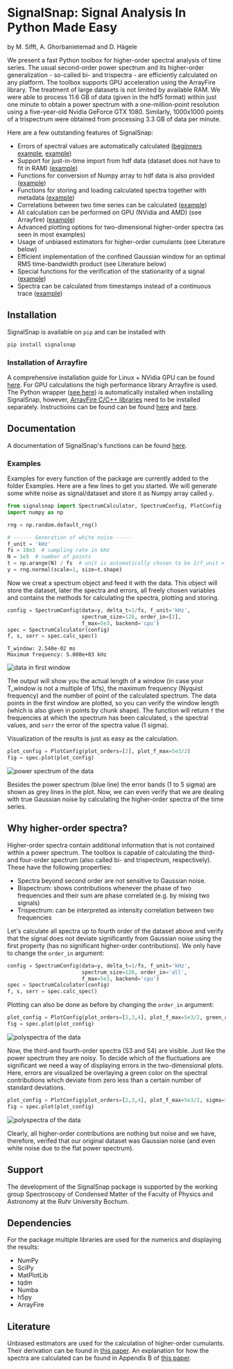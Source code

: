 # SignalSnap: Signal Analysis In Python Made Easy 
by M. Sifft, A. Ghorbanietemad and D. Hägele

We present a fast Python toolbox for higher-order spectral analysis of time series. The usual second-order 
power spectrum and its higher-order generalization - so-called bi- and trispectra - are efficiently calculated 
on any platform. The toolbox supports GPU acceleration using the ArrayFire library. The treatment of large datasets 
is not limited by available RAM. We were able to process 11.6 GB of data (given in the hdf5 format) within just one 
minute to obtain a power spectrum with a one-million-point resolution using a five-year-old Nvidia GeForce GTX 1080. 
Similarly, 1000x1000 points of a trispectrum were obtained from processing 3.3 GB of data per minute.

Here are a few outstanding features of SignalSnap:
* Errors of spectral values are automatically calculated ([beginners example](Examples/Calculating%20Spectra%20from%20Numpy%20Array.ipynb), [example](Examples/Higher-Order%20Example:%20Mixing%20of%20Gaussian%20Noise.ipynb))
* Support for just-in-time import from hdf data (dataset does not have to fit in RAM) ([example](Examples/Calculating%20Polyspectra%20from%20Measurement.ipynb))
* Functions for conversion of Numpy array to hdf data is also provided ([example](Examples/Conversion%20of%20CSV%20to%20h5.ipynb))
* Functions for storing and loading calculated spectra together with metadata ([example](Examples/Storing%20and%20Loading%20Spectra.ipynb)) 
* Correlations between two time series can be calculated ([example](Examples/Correlations%20Between%20Two%20Time%20Series.ipynb))
* All calculation can be performed on GPU (NVidia and AMD) (see Arrayfire) ([example](Examples/Comparing%20CPU%20to%20GPU.ipynb))
* Advanced plotting options for two-dimensional higher-order spectra (as seen in most examples)
* Usage of unbiased estimators for higher-order cumulants (see Literature below)
* Efficient implementation of the confined Gaussian window for an optimal RMS time-bandwidth product (see Literature below)
* Special functions for the verification of the stationarity of a signal ([example](Examples/Testing%20the%20Stationarity%20of%20a%20Signal.ipynb))
* Spectra can be calculated from timestamps instead of a continuous trace ([example](Examples/Calculating%20Polyspectra%20from%20Timestamps.ipynb)) 

## Installation
SignalSnap is available on `pip` and can be installed with 
```bash
pip install signalsnap
```

### Installation of Arrayfire
A comprehensive installation guide for Linux + NVidia GPU can be found [here](https://github.com/MarkusSifft/SignalSnap/wiki/Installation-Guide). 
For GPU calculations the high performance library Arrayfire is used. The Python wrapper ([see here](https://github.com/arrayfire/arrayfire-python)) 
is automatically installed when installing SignalSnap, however, [ArrayFire C/C++ libraries](https://arrayfire.com/download) need to be installed separately. 
Instructioins can be found can be found [here](https://github.com/arrayfire/arrayfire-python) and [here](https://arrayfire.org/docs/installing.htm#gsc.tab=0).


## Documentation
A documentation of SignalSnap's functions can be found [here](https://markussifft.github.io/SignalSnap/). 

### Examples
Examples for every function of the package are currently added to the folder Examples. Here are a few lines 
to get you started. We will generate some white noise as signal/dataset and store it as Numpy array called `y`.

```python
from signalsnap import SpectrumCalculator, SpectrumConfig, PlotConfig
import numpy as np

rng = np.random.default_rng()

# ------ Generation of white noise -----
f_unit = 'kHz'
fs = 10e3  # sampling rate in kHz
N = 1e5  # number of points
t = np.arange(N) / fs  # unit is automatically chosen to be 1/f_unit = ms
y = rng.normal(scale=1, size=t.shape)
```

Now we creat a spectrum object and feed it with the data. This object will store the dataset, 
later the spectra and errors, all freely chosen variables and contains 
the methods for calculating the spectra, plotting and storing.

```python
config = SpectrumConfig(data=y, delta_t=1/fs, f_unit='kHz', 
                        spectrum_size=128, order_in=[2], 
                        f_max=5e3, backend='cpu')
spec = SpectrumCalculator(config)
f, s, serr = spec.calc_spec()
```

```
T_window: 2.540e-02 ms
Maximum frequency: 5.000e+03 kHz
```
![data in first window](Examples/plots/example_window.png)

The output will show you the actual length of a window (in case your T_window is not a multiple of 1/fs), the maximum 
frequency (Nyquist frequency) and the number of point of the calculated spectrum. The data points in the first window 
are plotted, so you can verify the window length (which is also given in points by chunk shape). The function will 
return `f` the frequencies at which the spectrum has been calculated, `s` the spectral values, and `serr` the error 
of the spectra value (1 sigma).

Visualization of the results is just as easy as the calculation.

```python
plot_config = PlotConfig(plot_orders=[2], plot_f_max=5e3/2)
fig = spec.plot(plot_config)
```
![power spectrum of the data](Examples/plots/example_s2.png)

Besides the power spectrum (blue line) the error bands (1 to 5 sigma) are shown as grey lines in the plot.
Now, we can even verify that we are dealing with true Gaussian noise by calculating the higher-order spectra of the time
series.

## Why higher-order spectra?
Higher-order spectra contain additional information that is not contained within a power spectrum. The toolbox is 
capable of calculating the third- and four-order spectrum (also called bi- and trispectrum, respectively). These have 
the following properties:
* Spectra beyond second order are not sensitive to Gaussian noise.
* Bispectrum: shows contributions whenever the phase of two frequencies and their sum are phase correlated (e.g. by 
mixing two signals)
* Trispectrum: can be interpreted as intensity correlation between two frequencies

Let's calculate all spectra up to fourth order of the dataset above and verify that the signal does not deviate 
significantly from Gaussian noise using the first property (has no significant higher-order contributions). We 
only have to change the `order_in` argument:

```python
config = SpectrumConfig(data=y, delta_t=1/fs, f_unit='kHz', 
                        spectrum_size=128, order_in='all', 
                        f_max=5e3, backend='cpu')
spec = SpectrumCalculator(config)
f, s, serr = spec.calc_spec()
```

Plotting can also be done as before by changing the `order_in` argument:
```python
plot_config = PlotConfig(plot_orders=[2,3,4], plot_f_max=5e3/2, green_alpha=0)
fig = spec.plot(plot_config)
```
![polyspectra of the data](Examples/plots/example_poly_no_errors.png)

Now, the third-and fourth-order spectra (S3 and S4) are visible. Just like the power spectrum they are noisy.
To decide which of the fluctuations are significant we need a way of displaying errors in the two-dimensional
plots. Here, errors are visualized be overlaying a green color on the spectral contributions which deviate from 
zero less than a certain number of standard deviations. 

```python
plot_config = PlotConfig(plot_orders=[2,3,4], plot_f_max=5e3/2, sigma=3)
fig = spec.plot(plot_config)
```
![polyspectra of the data](Examples/plots/example_poly.png)

Clearly, all higher-order contributions are nothing but noise and we have, therefore, verifed that our 
original dataset was Gaussian noise (and even white noise due to the flat power spectrum).

## Support
The development of the SignalSnap package is supported by the working group Spectroscopy of Condensed Matter of the 
Faculty of Physics and Astronomy at the Ruhr University Bochum.

## Dependencies
For the package multiple libraries are used for the numerics and displaying the results:
* NumPy
* SciPy
* MatPlotLib
* tqdm
* Numba
* h5py
* ArrayFire

## Literature
Unbiased estimators are used for the calculation of higher-order cumulants. Their derivation can be found in
[this paper](https://arxiv.org/abs/2011.07992). An explanation for how the spectra are calculated can be found in
Appendix B of [this paper](https://doi.org/10.1103/PhysRevResearch.3.033123).